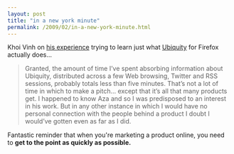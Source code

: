 ```yaml
---
layout: post
title: "in a new york minute"
permalink: /2009/02/in-a-new-york-minute.html
---
```


<p>Khoi Vinh on <a href="http://www.subtraction.com/2009/02/06/marketing-in-a-minute">his experience</a> trying to learn just what <a href="http://labs.mozilla.com/projects/ubiquity/">Ubiquity</a> for Firefox actually does...</p>

<blockquote>
  <p>Granted, the amount of time I’ve spent absorbing information about Ubiquity, distributed across a few Web browsing, Twitter and RSS sessions, probably totals less than five minutes. That’s not a lot of time in which to make a pitch… except that it’s all that many products get. I happened to know Aza and so I was predisposed to an interest in his work. But in any other instance in which I would have no personal connection with the people behind a product I doubt I would’ve gotten even as far as I did.</p>
</blockquote>

<p>Fantastic reminder that when you're marketing a product online, you need to <strong>get to the point as quickly as possible.</strong></p>



